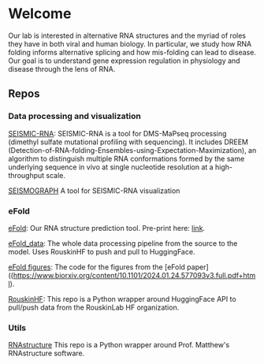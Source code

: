 

# Welcome

Our lab is interested in alternative RNA structures and the myriad of roles they have in both viral and human biology. In particular, we study how RNA folding informs alternative splicing and how mis-folding can lead to disease. Our goal is to understand gene expression regulation in physiology and disease through the lens of RNA. 

## Repos

### Data processing and visualization

[SEISMIC-RNA](https://github.com/rouskinlab/SEISMIC-RNA):
SEISMIC-RNA is a tool for DMS-MaPseq processing (dimethyl sulfate mutational profiling with sequencing). It includes DREEM (Detection-of-RNA-folding-Ensembles-using-Expectation-Maximization), an algorithm to distinguish multiple RNA conformations formed by the same underlying sequence in vivo at single nucleotide resolution at a high-throughput scale. 

[SEISMOGRAPH](https://github.com/rouskinlab/seismic-graph)
A tool for SEISMIC-RNA visualization

### eFold

[eFold](https://github.com/rouskinlab/efold):
Our RNA structure prediction tool. Pre-print here: [link](https://www.biorxiv.org/content/10.1101/2024.01.24.577093v3.full.pdf+html).

[eFold_data](https://github.com/rouskinlab/efold_data):
The whole data processing pipeline from the source to the model. Uses RouskinHF to push and pull to HuggingFace.

[eFold figures](https://github.com/rouskinlab/efold_figures):
The code for the figures from the [eFold paper]((https://www.biorxiv.org/content/10.1101/2024.01.24.577093v3.full.pdf+html).

[RouskinHF](https://github.com/rouskinlab/rouskinhf):
This repo is a Python wrapper around HuggingFace API to pull/push data from the RouskinLab HF organization. 

### Utils

[RNAstructure](https://github.com/rouskinlab/RNAstructure)
This repo is a Python wrapper around Prof. Matthew's RNAstructure software. 
